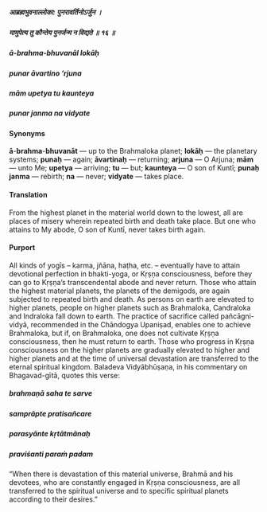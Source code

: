 ##### आब्रह्मभुवनाल्लोका: पुनरावर्तिनोऽर्जुन ।
##### मामुपेत्य तु कौन्तेय पुनर्जन्म न विद्यते ॥ १६ ॥

##### ā-brahma-bhuvanāl lokāḥ
##### punar āvartino ’rjuna
##### mām upetya tu kaunteya
##### punar janma na vidyate

#### Synonyms

**ā**-**brahma**-**bhuvanāt** — up to the Brahmaloka planet; **lokāḥ** — the planetary systems; **punaḥ** — again; **āvartinaḥ** — returning; **arjuna** — O Arjuna; **mām** — unto Me; **upetya** — arriving; **tu** — but; **kaunteya** — O son of Kuntī; **punaḥ** **janma** — rebirth; **na** — never; **vidyate** — takes place.

#### Translation

From the highest planet in the material world down to the lowest, all are places of misery wherein repeated birth and death take place. But one who attains to My abode, O son of Kuntī, never takes birth again.

#### Purport

All kinds of yogīs – karma, jñāna, haṭha, etc. – eventually have to attain devotional perfection in bhakti-yoga, or Kṛṣṇa consciousness, before they can go to Kṛṣṇa’s transcendental abode and never return. Those who attain the highest material planets, the planets of the demigods, are again subjected to repeated birth and death. As persons on earth are elevated to higher planets, people on higher planets such as Brahmaloka, Candraloka and Indraloka fall down to earth. The practice of sacrifice called pañcāgni-vidyā, recommended in the Chāndogya Upaniṣad, enables one to achieve Brahmaloka, but if, on Brahmaloka, one does not cultivate Kṛṣṇa consciousness, then he must return to earth. Those who progress in Kṛṣṇa consciousness on the higher planets are gradually elevated to higher and higher planets and at the time of universal devastation are transferred to the eternal spiritual kingdom. Baladeva Vidyābhūṣaṇa, in his commentary on Bhagavad-gītā, quotes this verse:

##### brahmaṇā saha te sarve
##### samprāpte pratisañcare
##### parasyānte kṛtātmānaḥ
##### praviśanti paraṁ padam

“When there is devastation of this material universe, Brahmā and his devotees, who are constantly engaged in Kṛṣṇa consciousness, are all transferred to the spiritual universe and to specific spiritual planets according to their desires.”
